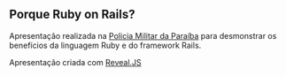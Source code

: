 ## Porque Ruby on Rails?

Apresentação realizada na [Policia Militar da Paraíba] para desmonstrar os benefícios da linguagem Ruby e do framework Rails.

[Policia Militar da Paraíba]:<http://www.pm.pb.gov.br/>

Apresentação criada com [Reveal.JS]

[Reveal.JS]: <https://github.com/hakimel/reveal.js>
